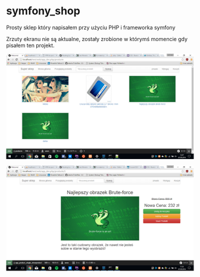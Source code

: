 # symfony_shop
Prosty sklep który napisałem przy użyciu PHP i frameworka symfony

Zrzuty ekranu nie są aktualne, zostały zrobione w którymś momencie gdy pisałem ten projekt.

![1](screenshots/1.png)

![2](screenshots/2.png)
